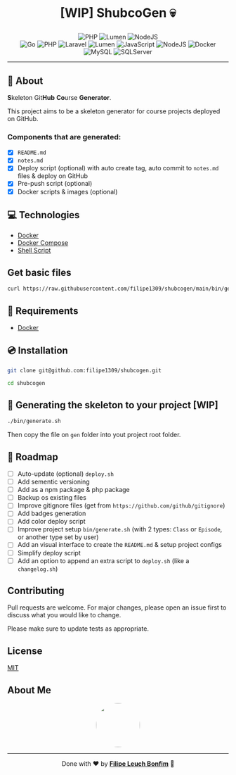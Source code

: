 # <p align="center">[WIP] ShubcoGen 💀</p>

<p align="center">
    <img src="https://img.shields.io/badge/php-8.0-green" alt="PHP"/>
    <img src="https://img.shields.io/badge/lumen-8.0-orange" alt="Lumen"/>
    <img src="https://img.shields.io/badge/nodejs-15.0-green" alt="NodeJS"/>
    <br>
    <img src="https://img.shields.io/badge/Code-Go-informational?style=flat-square&logo=go&color=00ADD8" alt="Go" />
    <img src="https://img.shields.io/badge/Code-PHP-informational?style=flat-square&logo=php&color=777bb4&logoColor=8892BF" alt="PHP" />
    <img src="https://img.shields.io/badge/Code-Laravel-informational?style=flat-square&logo=laravel&color=FF2D20" alt="Laravel" />
    <img src="https://img.shields.io/badge/Code-Lumen-informational?style=flat-square&logo=lumen&color=F4645F" alt="Lumen" />
    <img src="https://img.shields.io/badge/Code-JavaScript-informational?style=flat-square&logo=javascript&color=F7DF1E" alt="JavaScript" />
    <img src="https://img.shields.io/badge/Code-NodeJS-informational?style=flat-square&logo=node.js&color=339933" alt="NodeJS" />
    <img src="https://img.shields.io/badge/Tools-Docker-informational?style=flat-square&logo=docker&color=2496ED" alt="Docker" />
    <img src="https://img.shields.io/badge/Tools-MySQL-informational?style=flat-square&logo=mysql&color=4479A1&logoColor=2496ED" alt="MySQL" />
    <img src="https://img.shields.io/badge/Tools-SQLServer-informational?style=flat-square&logo=microsoft-sql-server&color=CC2927&logoColor=CC2927" alt="SQLServer" />
</p>
    <hr>

## 💬 About

**S**keleton Git**Hub** **Co**urse **Generator**.

This project aims to be a skeleton generator for course projects deployed on GitHub.

### Components that are generated:

- [x] `README.md`
- [x] `notes.md`
- [x] Deploy script (optional) with auto create tag, auto commit to `notes.md` files & deploy on GitHub
- [x] Pre-push script (optional)
- [x] Docker scripts & images (optional)

## :computer: Technologies

- [Docker](https://www.docker.com/)
- [Docker Compose](https://docs.docker.com/compose/)
- [Shell Script](https://www.shellscript.sh/)

## Get basic files

```sh
curl https://raw.githubusercontent.com/filipe1309/shubcogen/main/bin/get.sh | sh
```

## :scroll: Requirements

- [Docker](https://www.docker.com/)

## :cd: Installation

```sh
git clone git@github.com:filipe1309/shubcogen.git
```

```sh
cd shubcogen
```

## :runner: Generating the skeleton to your project [WIP]

```sh
./bin/generate.sh
```

Then copy the file on `gen` folder into yout project root folder.

## :pushpin: Roadmap

- [ ] Auto-update (optional) `deploy.sh`
- [ ] Add sementic versioning
- [ ] Add as a npm package & php package
- [ ] Backup os existing files
- [ ] Improve gitignore files (get from `https://github.com/github/gitignore`)
- [ ] Add badges generation
- [ ] Add color deploy script
- [ ] Improve project setup `bin/generate.sh` (with 2 types: `Class` or `Episode`, or another type set by user)
- [ ] Add an visual interface to create the `README.md` & setup project configs
- [ ] Simplify deploy script
- [ ] Add an option to append an extra script to `deploy.sh` (like a `changelog.sh`)

## Contributing

Pull requests are welcome. For major changes, please open an issue first to discuss what you would like to change.

Please make sure to update tests as appropriate.

## License

[MIT](https://choosealicense.com/licenses/mit/)

## About Me

<p align="center">
    <a style="font-weight: bold" href="https://www.linkedin.com/in/filipe1309/">
    <img style="border-radius:50%" width="100px; "src="https://avatars.githubusercontent.com/u/2081014?s=60&v=4"/>
    </a>
</p>

---

<p align="center">
    Done with ♥ by <a style="font-weight: bold" href="https://www.linkedin.com/in/filipe1309/">Filipe Leuch Bonfim</a> 🖖
</p>

